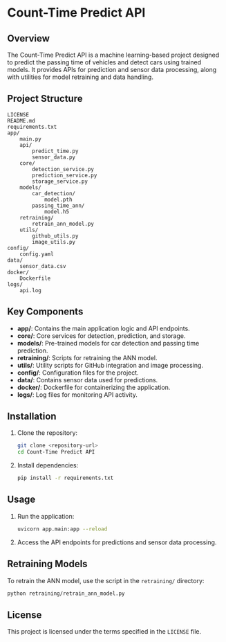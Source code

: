 # Count-Time Predict API

## Overview
The Count-Time Predict API is a machine learning-based project designed to predict the passing time of vehicles and detect cars using trained models. It provides APIs for prediction and sensor data processing, along with utilities for model retraining and data handling.

## Project Structure
```
LICENSE
README.md
requirements.txt
app/
    main.py
    api/
        predict_time.py
        sensor_data.py
    core/
        detection_service.py
        prediction_service.py
        storage_service.py
    models/
        car_detection/
            model.pth
        passing_time_ann/
            model.h5
    retraining/
        retrain_ann_model.py
    utils/
        github_utils.py
        image_utils.py
config/
    config.yaml
data/
    sensor_data.csv
docker/
    Dockerfile
logs/
    api.log
```

## Key Components
- **app/**: Contains the main application logic and API endpoints.
- **core/**: Core services for detection, prediction, and storage.
- **models/**: Pre-trained models for car detection and passing time prediction.
- **retraining/**: Scripts for retraining the ANN model.
- **utils/**: Utility scripts for GitHub integration and image processing.
- **config/**: Configuration files for the project.
- **data/**: Contains sensor data used for predictions.
- **docker/**: Dockerfile for containerizing the application.
- **logs/**: Log files for monitoring API activity.

## Installation
1. Clone the repository:
   ```bash
   git clone <repository-url>
   cd Count-Time Predict API
   ```
2. Install dependencies:
   ```bash
   pip install -r requirements.txt
   ```

## Usage
1. Run the application:
   ```bash
   uvicorn app.main:app --reload
   ```
2. Access the API endpoints for predictions and sensor data processing.

## Retraining Models
To retrain the ANN model, use the script in the `retraining/` directory:
```bash
python retraining/retrain_ann_model.py
```

## License
This project is licensed under the terms specified in the `LICENSE` file.